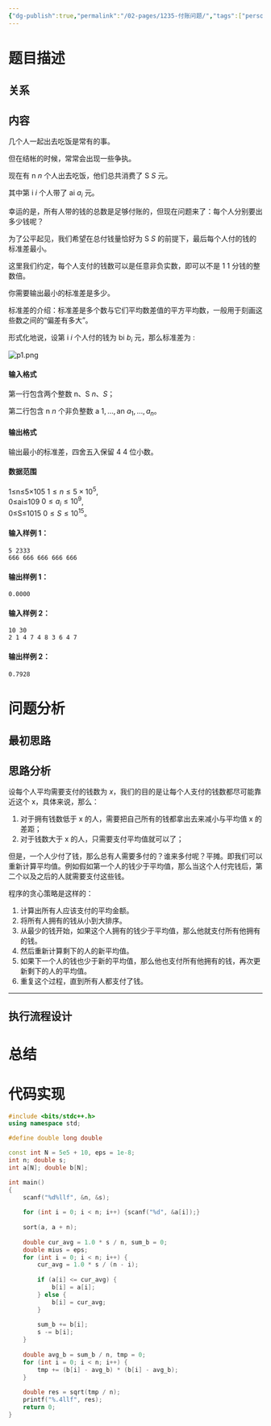 ```yaml
---
{"dg-publish":true,"permalink":"/02-pages/1235-付账问题/","tags":["personal/blog","algorithm/greedy"]}
---
```



# 题目描述
## 关系

## 内容
几个人一起出去吃饭是常有的事。

但在结帐的时候，常常会出现一些争执。

现在有 n $n$ 个人出去吃饭，他们总共消费了 S $S$ 元。

其中第 i $i$ 个人带了 ai $a_i$ 元。

幸运的是，所有人带的钱的总数是足够付账的，但现在问题来了：每个人分别要出多少钱呢？

为了公平起见，我们希望在总付钱量恰好为 S $S$ 的前提下，最后每个人付的钱的标准差最小。

这里我们约定，每个人支付的钱数可以是任意非负实数，即可以不是 1 $1$ 分钱的整数倍。

你需要输出最小的标准差是多少。

标准差的介绍：标准差是多个数与它们平均数差值的平方平均数，一般用于刻画这些数之间的“偏差有多大”。

形式化地说，设第 i $i$ 个人付的钱为 bi $b_i$ 元，那么标准差为 :

![p1.png](https://cdn.acwing.com/media/article/image/2019/12/04/19_6734517a16-p1.png)

#### 输入格式

第一行包含两个整数 n、S $n、S$；

第二行包含 n $n$ 个非负整数 a 1, …, an $a_1, …, a_n$。

#### 输出格式

输出最小的标准差，四舍五入保留 4 $4$ 位小数。

#### 数据范围

1≤n≤5×105 $1 \le n \le 5 \times 10^5$,  
0≤ai≤109 $0 \le a_i \le 10^9$,  
0≤S≤1015 $0 \le S \le 10^{15}$。

#### 输入样例 1：

```
5 2333
666 666 666 666 666
```

#### 输出样例 1：

```
0.0000
```

#### 输入样例 2：

```
10 30
2 1 4 7 4 8 3 6 4 7
```

#### 输出样例 2：

```
0.7928
```
# 问题分析
## 最初思路

## 思路分析
设每个人平均需要支付的钱数为 $\displaystyle x$，我们的目的是让每个人支付的钱数都尽可能靠近这个 x，具体来说，那么：
 1. 对于拥有钱数低于 x 的人，需要把自己所有的钱都拿出去来减小与平均值 x 的差距；
 2. 对于钱数大于 x 的人，只需要支付平均值就可以了；

但是，一个人少付了钱，那么总有人需要多付的？谁来多付呢？平摊。即我们可以重新计算平均值。例如假如第一个人的钱少于平均值，那么当这个人付完钱后，第二个以及之后的人就需要支付这些钱。

程序的贪心策略是这样的：
1. 计算出所有人应该支付的平均金额。
2. 将所有人拥有的钱从小到大排序。
3. 从最少的钱开始，如果这个人拥有的钱少于平均值，那么他就支付所有他拥有的钱。
4. 然后重新计算剩下的人的新平均值。
5. 如果下一个人的钱也少于新的平均值，那么他也支付所有他拥有的钱，再次更新剩下的人的平均值。
6. 重复这个过程，直到所有人都支付了钱。

***

## 执行流程设计

# 总结

# 代码实现
```c++
#include <bits/stdc++.h>
using namespace std;

#define double long double

const int N = 5e5 + 10, eps = 1e-8;
int n; double s;
int a[N]; double b[N];

int main()
{
    scanf("%d%llf", &n, &s);
    
    for (int i = 0; i < n; i++) {scanf("%d", &a[i]);}
    
    sort(a, a + n);
    
    double cur_avg = 1.0 * s / n, sum_b = 0; 
    double mius = eps;
    for (int i = 0; i < n; i++) {
        cur_avg = 1.0 * s / (n - i);
        
        if (a[i] <= cur_avg) {
            b[i] = a[i];
        } else {
            b[i] = cur_avg;
        }
        
        sum_b += b[i];
        s -= b[i];
    }
    
    double avg_b = sum_b / n, tmp = 0;
    for (int i = 0; i < n; i++) {
        tmp += (b[i] - avg_b) * (b[i] - avg_b);
    }
    
    double res = sqrt(tmp / n);
    printf("%.4llf", res);
    return 0;
}
```